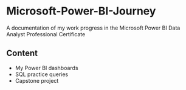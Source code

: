 # Microsoft-Power-BI-Journey
A documentation of my work progress in the Microsoft Power BI Data Analyst Professional Certificate

## Content
- My Power BI dashboards
- SQL practice queries
- Capstone project 
